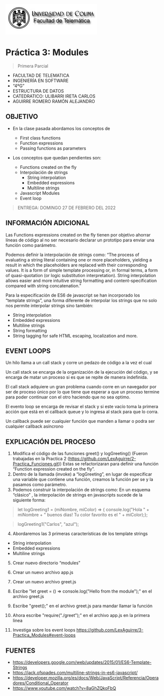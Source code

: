 ![Logo](img/ucol-logo.jpg)

# Práctica 3: Modules

> Primera Parcial

- FACULTAD DE TELEMATICA
- INGENIERÍA EN SOFTWARE
- “4ºG”
- ESTRUCTURA DE DATOS
- CATEDRATICO: ULIBARRI IRETA CARLOS
- AGUIRRE ROMERO RAMÓN ALEJANDRO

## OBJETIVO

- En la clase pasada abordamos los conceptos de

  - First class functions
  - Function expressions
  - Passing functions as parameters

- Los conceptos que quedan pendientes son:
  - Functions created on the fly
  - Interpolación de strings
    - String interpolation
    - Embedded expressions
    - Multiline strings
  - Javascript Modules
  - Event loop

> ENTREGA: DOMINGO 27 DE FEBRERO DEL 2022

## INFORMACIÓN ADICIONAL

Las Functions expressions created on the fly tienen por objetivo ahorrar líneas de código al no ser necesario declarar un prototipo para enviar una función como parámetro.

Podemos definir la interpolación de strings como: “The process of evaluating a string literal containing one or more placeholders, yielding a result in which the placeholders are replaced with their corresponding values. It is a form of simple template processing or, in formal terms, a form of quasi-quotation (or logic substitution interpretation). String interpolation allows easier and more intuitive string formatting and content-specification compared with string concatenation.”

Para la especificación de ES6 de javascript se han incorporado los “template strings”, una forma diferente de interpolar los strings que no solo nos permite interpolar strings sino también:

- String interpolation
- Embedded expressions
- Multiline strings
- String formatting
- String tagging for safe HTML escaping, localization and more.

## EVENT LOOPS

Un hilo llama a un call stack y corre un pedazo de código a la vez el cual

Un call stack se encarga de la organización de la ejecución del código, y se encarga de matar un proceso si es que se repite de manera indefinida.

El call stack adquiere un gran problema cuando corre en un navegador por ser de proceso único por lo que tiene que esperar a que un proceso termine para poder continuar con el otro haciendo que no sea optimo.

El evento loop se encarga de revisar el stack y si este vacío toma la primera acción que está en el callback queue y lo ingresa al stack para que lo corra.

Un callback puede ser cualquier función que manden a llamar o podra ser cualquier callback asíncrono

## EXPLICACIÓN DEL PROCESO

1. Modifica el código de las funciones greet() y logGreeting() (Fueron trabajadas en la Practica 2 (https://github.com/LexAguirre/2-Practica_Funciones.git)) Estas se refactorizaran para definir una función “Function expression created on the fly”.
2. Dentro de la llamada (invoke) a “logGreeting”, en lugar de especificar una variable que contiene una función, creamos la función per se y la pasamos como parámetro.
3. Podemos construir la interpolación de strings como: En un esquema “clásico” , la interpolación de strings en javascripts sucede de la siguiente forma:

> let logGreeting1 = (miNombre, miColor) => {
> console.log("Hola " + miNombre + " buenos dias! Tu color favorito es el " + miColor);};

> logGreeting1("Carlos", "azul");

4. Abordaremos las 3 primeras características de los template strings

- String interpolation
- Embedded expressions
- Multiline strings

5. Crear nuevo directorio “modules”

6. Crear un nuevo archivo app.js

7. Crear un nuevo archivo greet.js

8. Escribe "let greet = () => console.log("Hello from the module");" en el archivo greet.js

9. Escribe "greet();" en el archivo greet.js para mandar llamar la función

10. Ahora escribe "require("./greet");" en el archivo app.js en la primera linea

11. Investiga sobre los event loops https://github.com/LexAguirre/3-Practica_Modules#event-loops

## FUENTES

- https://developers.google.com/web/updates/2015/01/ES6-Template-Strings
- https://jack.ofspades.com/multiline-strings-in-es6-javascript/
- https://developer.mozilla.org/es/docs/Web/JavaScript/Referencia/Operadores/Conditional_Operator
- https://www.youtube.com/watch?v=8aGhZQkoFbQ
